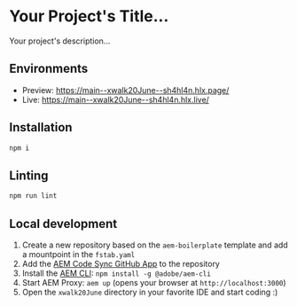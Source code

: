 # Your Project's Title...
Your project's description...

## Environments
- Preview: https://main--xwalk20June--sh4hl4n.hlx.page/
- Live: https://main--xwalk20June--sh4hl4n.hlx.live/

## Installation

```sh
npm i
```

## Linting

```sh
npm run lint
```

## Local development

1. Create a new repository based on the `aem-boilerplate` template and add a mountpoint in the `fstab.yaml`
1. Add the [AEM Code Sync GitHub App](https://github.com/apps/aem-code-sync) to the repository
1. Install the [AEM CLI](https://github.com/adobe/helix-cli): `npm install -g @adobe/aem-cli`
1. Start AEM Proxy: `aem up` (opens your browser at `http://localhost:3000`)
1. Open the `xwalk20June` directory in your favorite IDE and start coding :)
